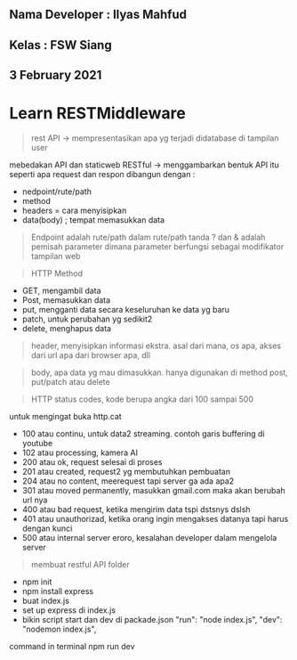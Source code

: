 ## Nama Developer : Ilyas Mahfud
## Kelas : FSW Siang
## 3 February 2021

# Learn RESTMiddleware

>rest API -> mempresentasikan apa yg terjadi didatabase di tampilan user

mebedakan API dan staticweb
RESTful -> menggambarkan bentuk API itu seperti apa
request dan respon dibangun dengan :
- nedpoint/rute/path
- method
- headers = cara menyisipkan 
- data(body)  ; tempat memasukkan data 

>Endpoint adalah rute/path
dalam rute/path tanda ? dan & adalah pemisah parameter dimana parameter berfungsi sebagai modifikator tampilan web

>HTTP Method
- GET, mengambil data
- Post, memasukkan data
- put, mengganti data secara keseluruhan ke data yg baru 
- patch, untuk perubahan yg sedikit2
- delete, menghapus data

>header, menyisipkan informasi ekstra. asal dari mana, os apa, akses dari url apa dari browser apa, dll

>body, apa data yg mau dimasukkan. hanya digunakan di method post, put/patch atau delete

>HTTP status codes, kode berupa angka dari 100 sampai 500

untuk mengingat buka http.cat
- 100 atau continu, untuk data2 streaming. contoh garis buffering di youtube
- 102 atau processing, kamera AI 
- 200 atau ok, request selesai di proses
- 201 atau created, request2 yg membutuhkan pembuatan
- 204 atau no content, meerequest tapi server ga ada apa2
- 301 atau moved permanently, masukkan gmail.com maka akan berubah url nya
- 400 atau bad request, ketika mengirim data tspi dstsnys dslsh
- 401 atau unauthorizad, ketika orang ingin mengakses datanya tapi harus dengan kunci
- 500 atau internal server eroro, kesalahan developer dalam mengelola server

>membuat restful API
folder
- npm init
- npm install express
- buat index.js
- set up express di index.js
- bikin script start dan dev di packade.json
    "run": "node index.js",
    "dev": "nodemon index.js",
	
command in terminal
npm run dev